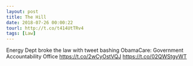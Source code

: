 ```yaml
---
layout: post
title: The Hill
date: 2018-07-26 00:00:22
tourl: http://t.co/t414UtTRv4
tags: [Law]
---
```

Energy Dept broke the law with tweet bashing ObamaCare: Government Accountability Office https://t.co/2wCyOstVQJ https://t.co/02QWStgyWT